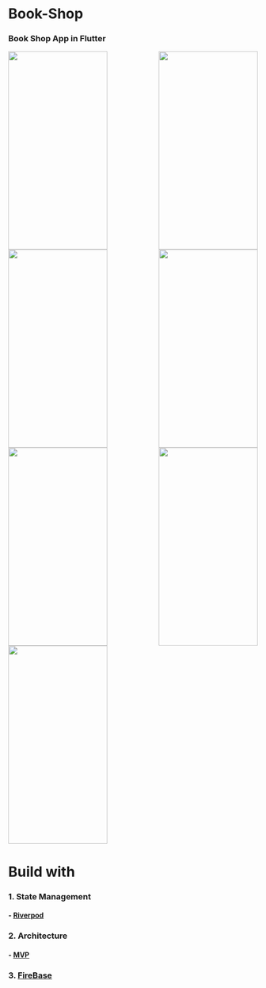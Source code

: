 # Book-Shop
### Book Shop App in Flutter
<img src= 'https://res.cloudinary.com/adeshpokhrel/image/upload/v1652808015/a_w1myzj.jpg' align='right' height=400 width=200>
<img src= 'https://res.cloudinary.com/adeshpokhrel/image/upload/v1652808034/bb_hhewzu.jpg' align='center' height=400 width=200>
<img src= 'https://res.cloudinary.com/adeshpokhrel/image/upload/v1652808024/b_lbbgav.jpg' align='right' height=400 width=200>
<img src= 'https://res.cloudinary.com/adeshpokhrel/image/upload/v1652808057/c_eqizau.jpg' height=400 width=200>
<img src= 'https://res.cloudinary.com/adeshpokhrel/image/upload/v1652808066/d_ku4xfi.jpg' align='right' height=400 width=200>
<img src= 'https://res.cloudinary.com/adeshpokhrel/image/upload/v1652808139/f_t8ujtj.jpg' height=400 width=200>
<img src= 'https://res.cloudinary.com/adeshpokhrel/image/upload/v1652808080/e_c0ebpc.jpg' height=400 width=200>


# Build with
### 1. State Management
#### - <a href = 'https://riverpod.dev/'> Riverpod </a>

### 2. Architecture
#### - <a href = 'https://en.wikipedia.org/wiki/Model%E2%80%93view%E2%80%93presenter'> MVP </a>

### 3. <a href = 'https://firebase.google.com/'> FireBase </a>
